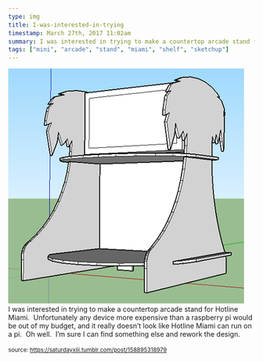 ```yaml
---
type: img
title: I-was-interested-in-trying
timestamp: March 27th, 2017 11:02am
summary: I was interested in trying to make a countertop arcade stand for Hotline Miami  Unfortunately any device more expensive than a raspberry pi would be o
tags: ["mini", "arcade", "stand", "miami", "shelf", "sketchup"]
---
```

<img src="../media/158895318979.png"/>
                                                                                          <div class="caption">
I was interested in trying to make a countertop arcade stand for Hotline Miami.  Unfortunately any device more expensive than a raspberry pi would be out of my budget, and it really doesn’t look like Hotline Miami can run on a pi.  Oh well.  I’m sure I can find something else and rework the design.
 
                                    
                
                
                
                
                                
<small>source: https://saturdayxiii.tumblr.com/post/158895318979</small>